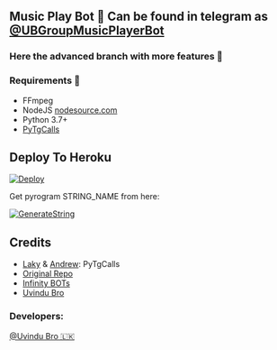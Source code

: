 ## Music Play Bot 🎵 Can be found in telegram as [@UBGroupMusicPlayerBot](http://t.me/UBGroupMusicPlayerBot) ##

### Here the advanced branch with more features 🙂

<h3>Requirements 📝</h3>

- FFmpeg
- NodeJS [nodesource.com](https://nodesource.com/)
- Python 3.7+
- [PyTgCalls](https://github.com/pytgcalls/pytgcalls)

## Deploy To Heroku</h4>

[![Deploy](https://www.herokucdn.com/deploy/button.svg)](https://heroku.com/deploy?template=https://github.com/UvinduBro/GroupMusicBot)

Get pyrogram STRING_NAME from here:

[![GenerateString](https://img.shields.io/badge/repl.it-generateString-yellowgreen)](https://replit.com/@UvinduBro/Generate-Telegram-String-Session)

## Credits

- [Laky](https://github.com/Laky-64) & [Andrew](https://github.com/AndrewLaneX): PyTgCalls
- [Original Repo](https://github.com/suprojects/CallsMusic)
- [Infinity BOTs](https://t.me/Infinity_BOTs)
- [Uvindu Bro](https://t.me/UvinduBro)

### Developers:

[@Uvindu Bro 🇱🇰](https://t.me/Uvindu_Bro)
